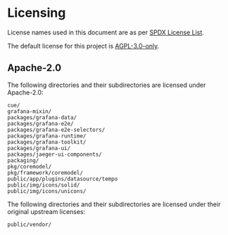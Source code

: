 # Licensing

License names used in this document are as per [SPDX License List](https://spdx.org/licenses/).

The default license for this project is [AGPL-3.0-only](LICENSE).

## Apache-2.0

The following directories and their subdirectories are licensed under Apache-2.0:

```
cue/
grafana-mixin/
packages/grafana-data/
packages/grafana-e2e/
packages/grafana-e2e-selectors/
packages/grafana-runtime/
packages/grafana-toolkit/
packages/grafana-ui/
packages/jaeger-ui-components/
packaging/
pkg/coremodel/
pkg/framework/coremodel/
public/app/plugins/datasource/tempo
public/img/icons/solid/
public/img/icons/unicons/
```

The following directories and their subdirectories are licensed under their original upstream licenses:

```
public/vendor/
```
